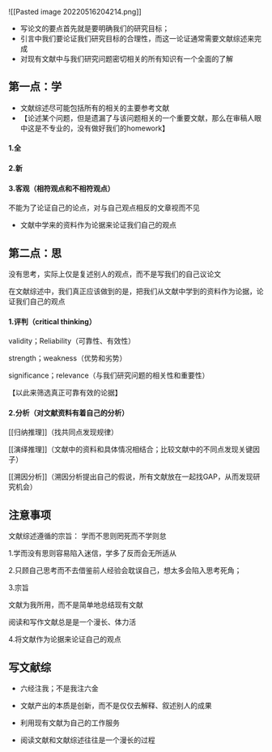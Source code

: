 


![[Pasted image 20220516204214.png]]
-  写论文的要点首先就是要明确我们的研究目标；
- 引言中我们要论证我们研究目标的合理性，而这一论证通常需要文献综述来完成
- 对现有文献中与我们研究问题密切相关的所有知识有一个全面的了解



## 第一点：学
-   文献综述尽可能包括所有的相关的主要参考文献
-   【论述某个问题，但是遗漏了与该问题相关的一个重要文献，那么在审稿人眼中这是不专业的，没有做好我们的homework】

#### 1.全

#### 2.新

#### 3.客观（相符观点和不相符观点）
不能为了论证自己的论点，对与自己观点相反的文章视而不见

-  文献中学来的资料作为论据来论证我们自己的观点


## 第二点：思
没有思考，实际上仅是复述别人的观点，而不是写我们的自己议论文


在文献综述中，我们真正应该做到的是，把我们从文献中学到的资料作为论据，论证我们自己的观点

#### 1.评判（critical thinking）

validity；Reliability（可靠性、有效性）

strength；weakness（优势和劣势）

significance；relevance（与我们研究问题的相关性和重要性）


【以此来筛选真正可靠有效的论据】

#### 2.分析（对文献资料有着自己的分析）

[[归纳推理]]（找共同点发现规律）

[[演绎推理]]（文献中的资料和具体情况相结合；比较文献中的不同点发现关键因子）

[[溯因分析]]（溯因分析提出自己的假说，所有文献放在一起找GAP，从而发现研究机会）

## 注意事项
文献综述遵循的宗旨： 学而不思则罔死而不学则怠

1.学而没有思则容易陷入迷信，学多了反而会无所适从

2.只顾自己思考而不去借鉴前人经验会耽误自己，想太多会陷入思考死角；

3.宗旨

文献为我所用，而不是简单地总结现有文献

阅读和写作文献总是是一个漫长、体力活

4.将文献作为论据来论证自己的观点

## 写文献综
-   六经注我；不是我注六金

-   文献产出的本质是创新，而不是仅仅去解释、叙述别人的成果

-   利用现有文献为自己的工作服务
-   阅读文献和文献综述往往是一个漫长的过程